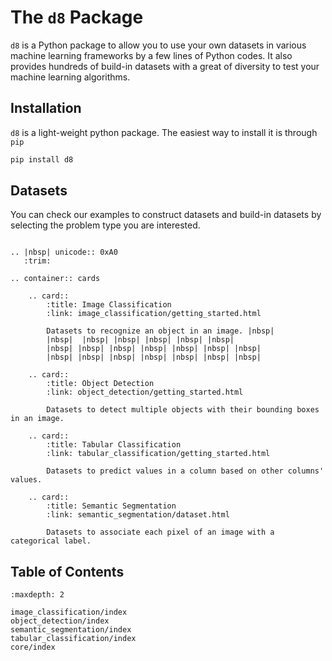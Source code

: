# The `d8` Package

`d8` is a Python package to allow you to use your own datasets in various
machine learning frameworks by a few lines of Python codes. It also provides
hundreds of build-in datasets with a great of diversity to test your machine learning algorithms.

## Installation

`d8` is a light-weight python package. The easiest way to install it is through `pip`


```bash
pip install d8
```


## Datasets

You can check our examples to construct datasets and build-in datasets by selecting
the problem type you are interested.

```eval_rst

.. |nbsp| unicode:: 0xA0
   :trim:

.. container:: cards

    .. card::
        :title: Image Classification
        :link: image_classification/getting_started.html

        Datasets to recognize an object in an image. |nbsp|
        |nbsp|  |nbsp| |nbsp| |nbsp| |nbsp| |nbsp|
        |nbsp| |nbsp| |nbsp| |nbsp| |nbsp| |nbsp| |nbsp|
        |nbsp| |nbsp| |nbsp| |nbsp| |nbsp| |nbsp| |nbsp|

    .. card::
        :title: Object Detection
        :link: object_detection/getting_started.html

        Datasets to detect multiple objects with their bounding boxes in an image.

    .. card::
        :title: Tabular Classification
        :link: tabular_classification/getting_started.html

        Datasets to predict values in a column based on other columns' values.

    .. card::
        :title: Semantic Segmentation
        :link: semantic_segmentation/dataset.html

        Datasets to associate each pixel of an image with a categorical label.

```

## Table of Contents

```toc
:maxdepth: 2

image_classification/index
object_detection/index
semantic_segmentation/index
tabular_classification/index
core/index
```
